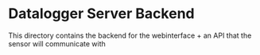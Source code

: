 # Datalogger Server Backend

This directory contains the backend for the webinterface + an API that the sensor will communicate with